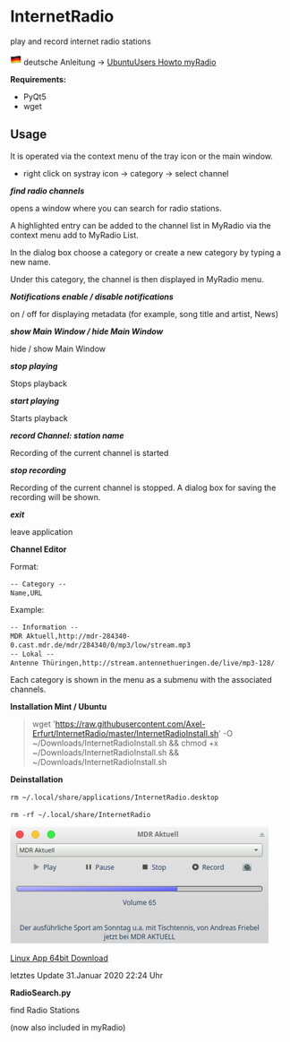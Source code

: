 # InternetRadio
play and record internet radio stations

![flag](https://github.com/Axel-Erfurt/InternetRadio/blob/master/de_flag.png)
deutsche Anleitung -> [UbuntuUsers Howto myRadio](https://wiki.ubuntuusers.de/Baustelle/Howto/myRadio/)

__Requirements:__
- PyQt5
- wget

## Usage ##
It is operated via the context menu of the tray icon or the main window.

- right click on systray icon -> category -> select channel

***find radio channels***

opens a window where you can search for radio stations.

A highlighted entry can be added to the channel list in MyRadio via the context menu add to MyRadio List.

In the dialog box  choose a category or create a new category by typing a new name.

Under this category, the channel is then displayed in MyRadio menu.

***Notifications enable / disable notifications***

on / off for displaying metadata (for example, song title and artist, News)

***show Main Window / hide Main Window***

hide  / show Main Window

***stop playing***

Stops playback

***start playing***

Starts playback

***record Channel: station name***

Recording of the current channel is started

***stop recording***

Recording of the current channel is stopped. A dialog box for saving the recording will be shown.

***exit***

leave application

__Channel Editor__

Format:
```
-- Category --
Name,URL
```

Example:
```
-- Information --
MDR Aktuell,http://mdr-284340-0.cast.mdr.de/mdr/284340/0/mp3/low/stream.mp3
-- Lokal --
Antenne Thüringen,http://stream.antennethueringen.de/live/mp3-128/
```
Each category is shown in the menu as a submenu with the associated channels.

__Installation Mint / Ubuntu__

> wget 'https://raw.githubusercontent.com/Axel-Erfurt/InternetRadio/master/InternetRadioInstall.sh' -O ~/Downloads/InternetRadioInstall.sh && chmod +x ~/Downloads/InternetRadioInstall.sh && ~/Downloads/InternetRadioInstall.sh

__Deinstallation__

`rm ~/.local/share/applications/InternetRadio.desktop`

`rm -rf ~/.local/share/InternetRadio`

![alt text](https://github.com/Axel-Erfurt/InternetRadio/blob/master/radio2.png)

[Linux App 64bit Download](https://www.dropbox.com/s/zcw2lmrkqmpcto0/myRadio64.tar.gz?dl=1)

letztes Update 31.Januar 2020 22:24 Uhr

__RadioSearch.py__

find Radio Stations

(now also included in myRadio)
